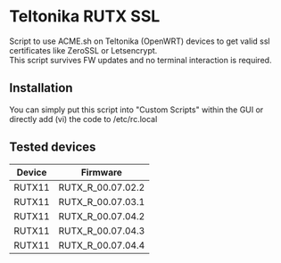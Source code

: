 # Teltonika RUTX SSL
Script to use ACME.sh on Teltonika (OpenWRT) devices to get valid ssl certificates like ZeroSSL or Letsencrypt.<br>
This script survives FW updates and no terminal interaction is required.<br>

## Installation
You can simply put this script into "Custom Scripts" within the GUI or directly add (vi) the code to /etc/rc.local<br>

## Tested devices

| Device | Firmware |
|-|-|
|RUTX11|RUTX_R_00.07.02.2|
|RUTX11|RUTX_R_00.07.03.1|
|RUTX11|RUTX_R_00.07.04.2|
|RUTX11|RUTX_R_00.07.04.3|
|RUTX11|RUTX_R_00.07.04.4|
